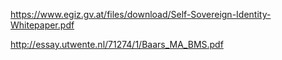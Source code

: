 https://www.egiz.gv.at/files/download/Self-Sovereign-Identity-Whitepaper.pdf

http://essay.utwente.nl/71274/1/Baars_MA_BMS.pdf
